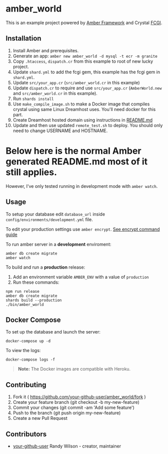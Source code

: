 # amber_world

This is an example project powered by [Amber Framework](https://amberframework.org/) and Crystal [FCGI](https://github.com/blazerw/fcgi).

## Installation

1. Install Amber and prerequisites.
1. Generate an app: `amber new amber_world -d mysql -t ecr -m granite`
1. Copy `.htaccess`, `dispatch.cr` from this example to root of new lucky project.
1. Update `shard.yml` to add the fcgi gem, this example has the fcgi gem in `shard.yml`.
1. Update `src/your_app.cr` (`src/amber_world.cr` in this example)
1. Update `dispatch.cr` to require and use `src/your_app.cr` (`AmberWorld.new` and `src/amber_world.cr` in this example).
1. Run `shards install`
1. Use `make_compile_image.sh` to make a Docker image that compiles crystal using same Linux Dreamhost uses. You'll need docker for this part.
1. Create Dreamhost hosted domain using instructions in [README.md](https://github.com/blazerw/fcgi/blob/master/README.md)
1. Update and then use updated `remote_test.sh` to deploy. You should only need to change USERNAME and HOSTNAME.


# Below here is the normal Amber generated README.md most of it still applies.
However, I've only tested running in development mode with `amber watch`.

## Usage

To setup your database edit `database_url` inside `config/environments/development.yml` file.

To edit your production settings use `amber encrypt`. [See encrypt command guide](https://github.com/amberframework/online-docs/blob/master/getting-started/cli/encrypt.md#encrypt-command)

To run amber server in a **development** enviroment:

```
amber db create migrate
amber watch
```

To build and run a **production** release:

1. Add an environment variable `AMBER_ENV` with a value of `production`
2. Run these commands:

```
npm run release
amber db create migrate
shards build --production
./bin/amber_world
```

## Docker Compose

To set up the database and launch the server:

```
docker-compose up -d
```

To view the logs:

```
docker-compose logs -f
```

> **Note:** The Docker images are compatible with Heroku.

## Contributing

1. Fork it ( https://github.com/your-github-user/amber_world/fork )
2. Create your feature branch (git checkout -b my-new-feature)
3. Commit your changes (git commit -am 'Add some feature')
4. Push to the branch (git push origin my-new-feature)
5. Create a new Pull Request

## Contributors

- [your-github-user](https://github.com/your-github-user) Randy Wilson - creator, maintainer
